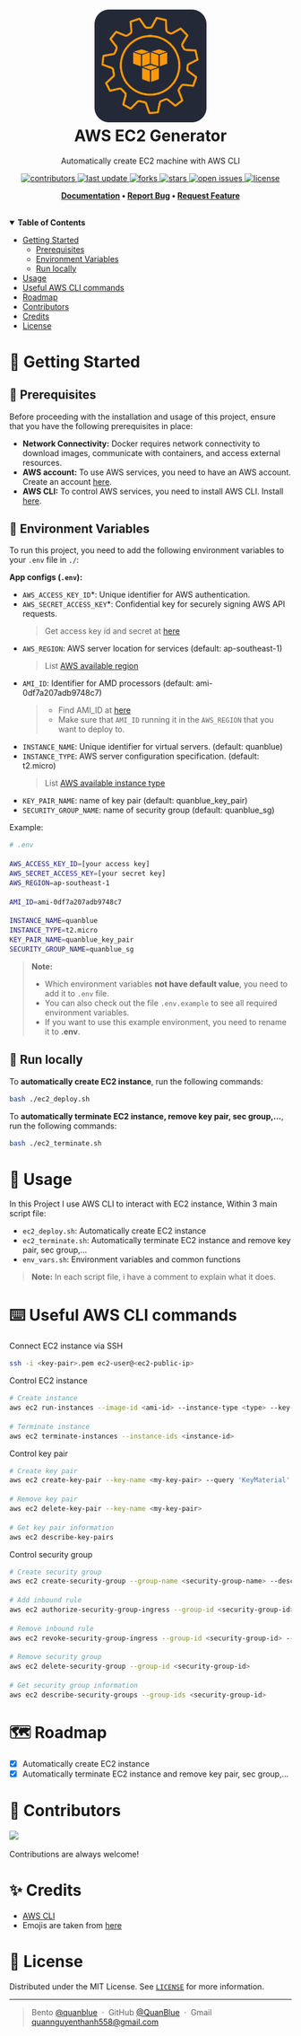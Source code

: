 <h1 align="center">
  <img src="./assets/ec2-generator-logo.png" alt="icon" width="200"></img>
  <br>
  <b>AWS EC2 Generator</b>
</h1>

<p align="center">Automatically create EC2 machine with AWS CLI</p>

<!-- Badges -->
<p align="center">
  <a href="https://github.com/QuanBlue/aws-ec2-generator/graphs/contributors">
    <img src="https://img.shields.io/github/contributors/QuanBlue/aws-ec2-generator" alt="contributors" />
  </a>
  <a href="">
    <img src="https://img.shields.io/github/last-commit/QuanBlue/aws-ec2-generator" alt="last update" />
  </a>
  <a href="https://github.com/QuanBlue/aws-ec2-generator/network/members">
    <img src="https://img.shields.io/github/forks/QuanBlue/aws-ec2-generator" alt="forks" />
  </a>
  <a href="https://github.com/QuanBlue/aws-ec2-generator/stargazers">
    <img src="https://img.shields.io/github/stars/QuanBlue/aws-ec2-generator" alt="stars" />
  </a>
  <a href="https://github.com/QuanBlue/aws-ec2-generator/issues/">
    <img src="https://img.shields.io/github/issues/QuanBlue/aws-ec2-generator" alt="open issues" />
  </a>
  <a href="https://github.com/QuanBlue/aws-ec2-generator/blob/main/LICENSE">
    <img src="https://img.shields.io/github/license/QuanBlue/aws-ec2-generator.svg" alt="license" />
  </a>
</p>

<p align="center">
  <b>
    <a href="https://github.com/QuanBlue/aws-ec2-generator">Documentation</a> •
    <a href="https://github.com/QuanBlue/aws-ec2-generator/issues/">Report Bug</a> •
    <a href="https://github.com/QuanBlue/aws-ec2-generator/issues/">Request Feature</a>
  </b>
</p>
<br/>
<details open>
<summary><b>Table of Contents</b></summary>

- [Getting Started](#toolbox-getting-started)
  - [Prerequisites](#pushpin-prerequisites)
  - [Environment Variables](#key-environment-variables)
  - [Run locally](#rocket-run-locally)
- [Usage](#mechanical_arm-usage)
- [Useful AWS CLI commands](#keyboard-useful-aws-cli-commands)
- [Roadmap](#world_map-roadmap)
- [Contributors](#busts_in_silhouette-contributors)
- [Credits](#sparkles-credits)
- [License](#scroll-license)
</details>

# :toolbox: Getting Started

## :pushpin: Prerequisites

Before proceeding with the installation and usage of this project, ensure that you have the following prerequisites in place:

- **Network Connectivity:** Docker requires network connectivity to download images, communicate with containers, and access external resources.
- **AWS account:** To use AWS services, you need to have an AWS account. Create an account [here](https://aws.amazon.com/free).
- **AWS CLI:** To control AWS services, you need to install AWS CLI. Install [here](https://docs.aws.amazon.com/cli/latest/userguide/install-cliv2.html).

## :key: Environment Variables

To run this project, you need to add the following environment variables to your `.env` file in `./`:

**App configs (`.env`):**

- `AWS_ACCESS_KEY_ID`\*: Unique identifier for AWS authentication.
- `AWS_SECRET_ACCESS_KEY`\*: Confidential key for securely signing AWS API requests.
  > Get access key id and secret at [here](https://docs.aws.amazon.com/powershell/latest/userguide/pstools-appendix-sign-up.html)
- `AWS_REGION`: AWS server location for services (default: ap-southeast-1)
  > List [AWS available region](https://docs.aws.amazon.com/AWSEC2/latest/UserGuide/using-regions-availability-zones.html#concepts-available-regions)
- `AMI_ID`: Identifier for AMD processors (default: ami-0df7a207adb9748c7)
  > - Find AMI_ID at [here](https://docs.aws.amazon.com/AWSEC2/latest/UserGuide/finding-an-ami.html)
  > - Make sure that `AMI_ID` running it in the `AWS_REGION` that you want to deploy to.
- `INSTANCE_NAME`: Unique identifier for virtual servers. (default: quanblue)
- `INSTANCE_TYPE`: AWS server configuration specification. (default: t2.micro)
  > List [AWS available instance type](https://aws.amazon.com/ec2/instance-types/)
- `KEY_PAIR_NAME`: name of key pair (default: quanblue_key_pair)
- `SECURITY_GROUP_NAME`: name of security group (default: quanblue_sg)

Example:

```sh
# .env

AWS_ACCESS_KEY_ID=[your access key]
AWS_SECRET_ACCESS_KEY=[your secret key]
AWS_REGION=ap-southeast-1

AMI_ID=ami-0df7a207adb9748c7

INSTANCE_NAME=quanblue
INSTANCE_TYPE=t2.micro
KEY_PAIR_NAME=quanblue_key_pair
SECURITY_GROUP_NAME=quanblue_sg
```

> **Note:**
>
> - Which environment variables **not have default value**, you need to add it to `.env` file.
> - You can also check out the file `.env.example` to see all required environment variables.
> - If you want to use this example environment, you need to rename it to **.env**.

## :rocket: Run locally

To **automatically create EC2 instance**, run the following commands:

```sh
bash ./ec2_deploy.sh
```

To **automatically terminate EC2 instance, remove key pair, sec group,...**, run the following commands:

```sh
bash ./ec2_terminate.sh
```

# :mechanical_arm: Usage

In this Project I use AWS CLI to interact with EC2 instance, Within 3 main script file:

- `ec2_deploy.sh`: Automatically create EC2 instance
- `ec2_terminate.sh`: Automatically terminate EC2 instance and remove key pair, sec group,...
- `env_vars.sh`: Environment variables and common functions

> **Note:** In each script file, i have a comment to explain what it does.

# :keyboard: Useful AWS CLI commands

Connect EC2 instance via SSH

```sh
ssh -i <key-pair>.pem ec2-user@<ec2-public-ip>
```

Control EC2 instance

```sh
# Create instance
aws ec2 run-instances --image-id <ami-id> --instance-type <type> --key-name <my-key-pair> --security-group-ids <security-group-id>

# Terminate instance
aws ec2 terminate-instances --instance-ids <instance-id>
```

Control key pair

```sh
# Create key pair
aws ec2 create-key-pair --key-name <my-key-pair> --query 'KeyMaterial' --output text > <my-key-pair>.pem

# Remove key pair
aws ec2 delete-key-pair --key-name <my-key-pair>

# Get key pair information
aws ec2 describe-key-pairs
```

Control security group

```sh
# Create security group
aws ec2 create-security-group --group-name <security-group-name> --description <group-description>

# Add inbound rule
aws ec2 authorize-security-group-ingress --group-id <security-group-id> --protocol tcp --port 22 --cidr

# Remove inbound rule
aws ec2 revoke-security-group-ingress --group-id <security-group-id> --protocol tcp --port 22 --cidr

# Remove security group
aws ec2 delete-security-group --group-id <security-group-id>

# Get security group information
aws ec2 describe-security-groups --group-ids <security-group-id>
```

# :world_map: Roadmap

- [x] Automatically create EC2 instance
- [x] Automatically terminate EC2 instance and remove key pair, sec group,...

# :busts_in_silhouette: Contributors

<a href="https://github.com/QuanBlue/Linux-Bootstrap/graphs/contributors">
  <img src="https://contrib.rocks/image?repo=QuanBlue/Linux-Bootstrap" />
</a>

Contributions are always welcome!

# :sparkles: Credits

- [AWS CLI](https://aws.amazon.com/cli/)
- Emojis are taken from [here](https://github.com/arvida/emoji-cheat-sheet.com)

# :scroll: License

Distributed under the MIT License. See <a href="../LICENSE">`LICENSE`</a> for more information.

---

> Bento [@quanblue](https://bento.me/quanblue) &nbsp;&middot;&nbsp;
> GitHub [@QuanBlue](https://github.com/QuanBlue) &nbsp;&middot;&nbsp; Gmail quannguyenthanh558@gmail.com
